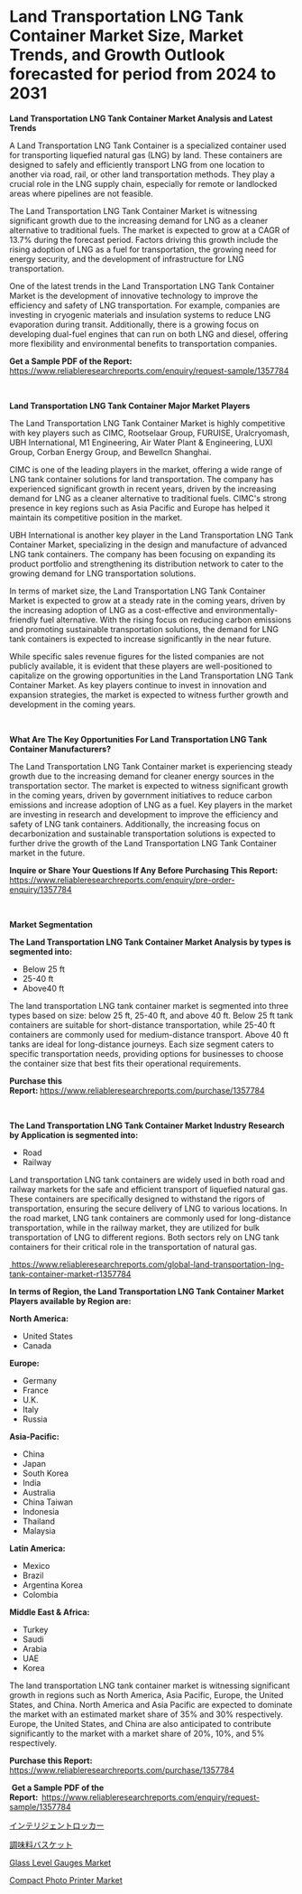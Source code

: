 <p><h1>Land Transportation LNG Tank Container Market Size, Market Trends, and Growth Outlook forecasted for period from 2024 to 2031</h1></p><p><strong>Land Transportation LNG Tank Container Market Analysis and Latest Trends</strong></p>
<p><p>A Land Transportation LNG Tank Container is a specialized container used for transporting liquefied natural gas (LNG) by land. These containers are designed to safely and efficiently transport LNG from one location to another via road, rail, or other land transportation methods. They play a crucial role in the LNG supply chain, especially for remote or landlocked areas where pipelines are not feasible.</p><p>The Land Transportation LNG Tank Container Market is witnessing significant growth due to the increasing demand for LNG as a cleaner alternative to traditional fuels. The market is expected to grow at a CAGR of 13.7% during the forecast period. Factors driving this growth include the rising adoption of LNG as a fuel for transportation, the growing need for energy security, and the development of infrastructure for LNG transportation.</p><p>One of the latest trends in the Land Transportation LNG Tank Container Market is the development of innovative technology to improve the efficiency and safety of LNG transportation. For example, companies are investing in cryogenic materials and insulation systems to reduce LNG evaporation during transit. Additionally, there is a growing focus on developing dual-fuel engines that can run on both LNG and diesel, offering more flexibility and environmental benefits to transportation companies.</p></p>
<p><strong>Get a Sample PDF of the Report:&nbsp;</strong> <a href="https://www.reliableresearchreports.com/enquiry/request-sample/1357784">https://www.reliableresearchreports.com/enquiry/request-sample/1357784</a></p>
<p>&nbsp;</p>
<p><strong>Land Transportation LNG Tank Container Major Market Players</strong></p>
<p><p>The Land Transportation LNG Tank Container Market is highly competitive with key players such as CIMC, Rootselaar Group, FURUISE, Uralcryomash, UBH International, M1 Engineering, Air Water Plant & Engineering, LUXI Group, Corban Energy Group, and Bewellcn Shanghai. </p><p>CIMC is one of the leading players in the market, offering a wide range of LNG tank container solutions for land transportation. The company has experienced significant growth in recent years, driven by the increasing demand for LNG as a cleaner alternative to traditional fuels. CIMC's strong presence in key regions such as Asia Pacific and Europe has helped it maintain its competitive position in the market.</p><p>UBH International is another key player in the Land Transportation LNG Tank Container Market, specializing in the design and manufacture of advanced LNG tank containers. The company has been focusing on expanding its product portfolio and strengthening its distribution network to cater to the growing demand for LNG transportation solutions.</p><p>In terms of market size, the Land Transportation LNG Tank Container Market is expected to grow at a steady rate in the coming years, driven by the increasing adoption of LNG as a cost-effective and environmentally-friendly fuel alternative. With the rising focus on reducing carbon emissions and promoting sustainable transportation solutions, the demand for LNG tank containers is expected to increase significantly in the near future.</p><p>While specific sales revenue figures for the listed companies are not publicly available, it is evident that these players are well-positioned to capitalize on the growing opportunities in the Land Transportation LNG Tank Container Market. As key players continue to invest in innovation and expansion strategies, the market is expected to witness further growth and development in the coming years.</p></p>
<p>&nbsp;</p>
<p><strong>What Are The Key Opportunities For Land Transportation LNG Tank Container Manufacturers?</strong></p>
<p><p>The Land Transportation LNG Tank Container market is experiencing steady growth due to the increasing demand for cleaner energy sources in the transportation sector. The market is expected to witness significant growth in the coming years, driven by government initiatives to reduce carbon emissions and increase adoption of LNG as a fuel. Key players in the market are investing in research and development to improve the efficiency and safety of LNG tank containers. Additionally, the increasing focus on decarbonization and sustainable transportation solutions is expected to further drive the growth of the Land Transportation LNG Tank Container market in the future.</p></p>
<p><strong>Inquire or Share Your Questions If Any Before Purchasing This Report:</strong> <a href="https://www.reliableresearchreports.com/enquiry/pre-order-enquiry/1357784">https://www.reliableresearchreports.com/enquiry/pre-order-enquiry/1357784</a></p>
<p>&nbsp;</p>
<p><strong>Market Segmentation</strong></p>
<p><strong>The Land Transportation LNG Tank Container Market Analysis by types is segmented into:</strong></p>
<p><ul><li>Below 25 ft</li><li>25-40 ft</li><li>Above40 ft</li></ul></p>
<p><p>The land transportation LNG tank container market is segmented into three types based on size: below 25 ft, 25-40 ft, and above 40 ft. Below 25 ft tank containers are suitable for short-distance transportation, while 25-40 ft containers are commonly used for medium-distance transport. Above 40 ft tanks are ideal for long-distance journeys. Each size segment caters to specific transportation needs, providing options for businesses to choose the container size that best fits their operational requirements.</p></p>
<p><strong>Purchase this Report:&nbsp;</strong><a href="https://www.reliableresearchreports.com/purchase/1357784">https://www.reliableresearchreports.com/purchase/1357784</a></p>
<p>&nbsp;</p>
<p><strong>The Land Transportation LNG Tank Container Market Industry Research by Application is segmented into:</strong></p>
<p><ul><li>Road</li><li>Railway</li></ul></p>
<p><p>Land transportation LNG tank containers are widely used in both road and railway markets for the safe and efficient transport of liquefied natural gas. These containers are specifically designed to withstand the rigors of transportation, ensuring the secure delivery of LNG to various locations. In the road market, LNG tank containers are commonly used for long-distance transportation, while in the railway market, they are utilized for bulk transportation of LNG to different regions. Both sectors rely on LNG tank containers for their critical role in the transportation of natural gas.</p></p>
<p><a href="https://www.reliableresearchreports.com/global-land-transportation-lng-tank-container-market-r1357784">&nbsp;https://www.reliableresearchreports.com/global-land-transportation-lng-tank-container-market-r1357784</a></p>
<p><strong>In terms of Region, the Land Transportation LNG Tank Container Market Players available by Region are:</strong></p>
<p>
    <p> <strong> North America: </strong>
        <ul>
            <li>United States</li>
            <li>Canada</li>
        </ul>
        </p> 
    <p> <strong> Europe: </strong>
        <ul>
            <li>Germany</li>
            <li>France</li>
            <li>U.K.</li>
            <li>Italy</li>
            <li>Russia</li>
        </ul>
        </p> 
    <p> <strong> Asia-Pacific: </strong>
        <ul>
            <li>China</li>
            <li>Japan</li>
            <li>South Korea</li>
            <li>India</li>
            <li>Australia</li>
            <li>China Taiwan</li>
            <li>Indonesia</li>
            <li>Thailand</li>
            <li>Malaysia</li>
        </ul>
        </p> 
    <p> <strong> Latin America: </strong>
        <ul>
            <li>Mexico</li>
            <li>Brazil</li>
            <li>Argentina Korea</li>
            <li>Colombia</li>
        </ul>
        </p> 
    <p> <strong> Middle East & Africa: </strong>
        <ul>
            <li>Turkey</li>
            <li>Saudi</li>
            <li>Arabia</li>
            <li>UAE</li>
            <li>Korea</li>
        </ul>
    </p>
    </p>
<p><p>The land transportation LNG tank container market is witnessing significant growth in regions such as North America, Asia Pacific, Europe, the United States, and China. North America and Asia Pacific are expected to dominate the market with an estimated market share of 35% and 30% respectively. Europe, the United States, and China are also anticipated to contribute significantly to the market with a market share of 20%, 10%, and 5% respectively.</p></p>
<p><strong>Purchase this Report: </strong><a href="https://www.reliableresearchreports.com/purchase/1357784">https://www.reliableresearchreports.com/purchase/1357784</a></p>
<p>&nbsp;<strong>Get a Sample PDF of the Report:&nbsp;&nbsp;</strong><a href="https://www.reliableresearchreports.com/enquiry/request-sample/1357784">https://www.reliableresearchreports.com/enquiry/request-sample/1357784</a></p>
<p><strong></strong></p>
<p><p><a href="https://medium.com/@isacsimnis20231/%E3%82%A4%E3%83%B3%E3%83%86%E3%83%AA%E3%82%B8%E3%82%A7%E3%83%B3%E3%83%88%E3%83%AD%E3%83%83%E3%82%AB%E3%83%BC%E5%B8%82%E5%A0%B4%E3%81%AF-%E5%B8%82%E5%A0%B4%E3%82%B7%E3%82%A7%E3%82%A2-%E3%82%B5%E3%82%A4%E3%82%BA-2031%E5%B9%B4%E3%81%BE%E3%81%A7%E3%81%AE%E4%BA%88%E6%B8%AC%E3%81%AB%E7%84%A6%E7%82%B9%E3%82%92%E5%BD%93%E3%81%A6%E3%81%A6%E3%81%84%E3%81%BE%E3%81%99-2a07651a3954">インテリジェントロッカー</a></p><p><a href="https://medium.com/@aidalakin1973/%E3%82%B7%E3%83%BC%E3%82%BA%E3%83%8B%E3%83%B3%E3%82%B0%E3%83%90%E3%82%B9%E3%82%B1%E3%83%83%E3%83%88%E5%B8%82%E5%A0%B4-2031%E5%B9%B4%E3%81%BE%E3%81%A7%E3%81%AE%E6%88%90%E5%8A%9F%E3%81%99%E3%82%8B%E3%83%93%E3%82%B8%E3%83%8D%E3%82%B9%E6%88%A6%E7%95%A5%E3%81%AE%E9%8D%B5-c4fbaacb9ee7">調味料バスケット</a></p><p><a href="https://www.linkedin.com/pulse/glass-level-gauges-market-competitive-analysis-trends-forecast-kqoce?trackingId=EI3ROGsOYW79Nq8XpXQWCQ%3D%3D">Glass Level Gauges Market</a></p><p><a href="https://www.linkedin.com/pulse/compact-photo-printer-market-furnishes-information-share-trends-ilz2e?trackingId=B1jv1UXjEm77vW5%2FrP1vRA%3D%3D">Compact Photo Printer Market</a></p></p>